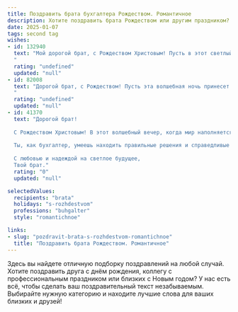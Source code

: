 ```yaml
---
title: Поздравить брата бухгалтера Рождеством. Романтичное
description: Хотите поздравить брата Рождеством или другим праздником? Наш ИИ создаст незабываемое поздравление, а вы обязательно выделитесь среди других.  
date: 2025-01-07
tags: second tag
wishes:
- id: 132940
  text: "Мой дорогой брат, с Рождеством Христовым! Пусть в этот светлый праздник в твою жизнь войдут чудеса, а сердце наполнится  теплом и любовью, как рождественская звезда сияет на небе. Пусть твоя работа бухгалтера, столь требующая точности и внимания, приносит тебе не только успех, но и удовлетворение, а  душа  всегда остаётся открыта для красоты и чуда.  Пусть эта Рождественская ночь подарит тебе  самые волшебные сны и надежду на светлое будущее, наполненное счастьем и  искренней радостью.  Я люблю тебя!
  "
  rating: "undefined"
  updated: "null"
- id: 82008
  text: "Дорогой брат, с Рождеством! Пусть эта волшебная ночь принесет тебе свет, уют и тепло, как твоя любимая бухгалтерская книга, наполненная цифрами счастья.
  "
  rating: "undefined"
  updated: "null"
- id: 41370
  text: "Дорогой брат!
  
  С Рождеством Христовым! В этот волшебный вечер, когда мир наполняется светом и теплом, я хочу пожелать тебе, чтобы каждый момент жизни был как удачно сложенный баланс — гармоничен и счастлив. Пусть в твоем сердце всегда царит любовь и радость, а в жизни будет множество ярких событий, которые будут складываться в незабываемую историю.
  
  Ты, как бухгалтер, умеешь находить правильные решения и справедливые подсчеты, но помни, что самое главное — это измерять счастье не цифрами, а эмоциями и впечатлениями. Пусть в грядущем году каждый день приносит тебе новые достижения и искренние моменты радости.
  
  С любовью и надеждой на светлое будущее,
  Твой брат."
  rating: "0"
  updated: "null"

selectedValues:
  recipients: "brata"
  holidays: "s-rozhdestvom"
  professions: "buhgalter"
  style: "romantichnoe"

links:
- slug: "pozdravit-brata-s-rozhdestvom-romantichnoe"
  title: "Поздравить брата Рождеством. Романтичное"
---
```


Здесь вы найдете отличную подборку поздравлений на любой случай. 
Хотите поздравить друга с днём рождения, коллегу с профессиональным праздником или близких с Новым годом? У нас есть всё, чтобы сделать ваш поздравительный текст незабываемым. Выбирайте нужную категорию и находите лучшие слова для ваших близких и друзей!
